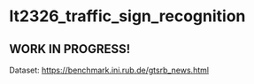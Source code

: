 # lt2326_traffic_sign_recognition

## WORK IN PROGRESS!
Dataset: https://benchmark.ini.rub.de/gtsrb_news.html
